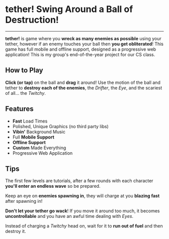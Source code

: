 # **tether!** Swing Around a Ball of Destruction!
---

**tether!** is game where you **wreck as many enemies as possible** using your tether, however if an enemy touches your ball then **you get obliterated**! This game has full mobile and offline support, designed as a progressive web application! This is my group's end-of-the-year project for our CS class.

## How to Play
**Click (or tap)** on the ball and **drag** it around! Use the motion of the ball and tether to **destroy each of the enemies**, the *Drifter*, the *Eye*, and the scariest of all... the *Twitchy*.

## Features
- **Fast** Load Times
- Polished, Unique Graphics (no third party libs)
- **Vibin'** Background Music
- Full **Mobile Support**
- **Offline Support**
- **Custom** Made Everything
- Progressive Web Application

## Tips
The first few levels are tutorials, after a few rounds with each character **you'll enter an endless wave** so be prepared.

Keep an eye on **enemies spawning in**, they will charge at you **blazing fast** after spawning in!

**Don't let your tether go wack**! If you move it around too much, it becomes **uncontrollable** and you have an awful time dealing with *Eyes*.

Instead of charging a *Twitchy* head on, wait for it to **run out of fuel** and then destroy it.
